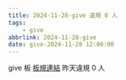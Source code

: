 ```yaml
---
title: 2024-11-28-give 違規 0 人
tags:
    - give
abbrlink: 2024-11-28-give
date: give-2024-11-28 12:00:00
---
```

give 板 [板規連結](https://www.ptt.cc/bbs/give/M.1612495900.A.C32.html)
昨天違規 0 人
